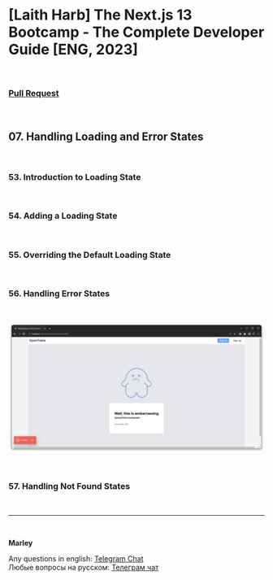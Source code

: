 # [Laith Harb] The Next.js 13 Bootcamp - The Complete Developer Guide [ENG, 2023]

<br/>

### [Pull Request](https://github.com/webmakaka/The-Next.js-13-Bootcamp-The-Complete-Developer-Guide/pull/6)

<br/>

## 07. Handling Loading and Error States

<br/>

### 53. Introduction to Loading State

<br/>

### 54. Adding a Loading State

<br/>

### 55. Overriding the Default Loading State

<br/>

### 56. Handling Error States

<br/>

![Application](/img/pic-ch07-img01.png?raw=true)

<br/>

### 57. Handling Not Found States

<br/>

---

<br/>

**Marley**

Any questions in english: <a href="https://jsdev.org/chat/">Telegram Chat</a>  
Любые вопросы на русском: <a href="https://jsdev.ru/chat/">Телеграм чат</a>
